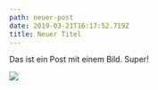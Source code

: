 ```yaml
---
path: neuer-post
date: 2019-03-21T16:17:52.719Z
title: Neuer Titel
---
```

Das ist ein Post mit einem Bild. Super!

![](/assets/triregio_header_basel_hoch.jpg)
